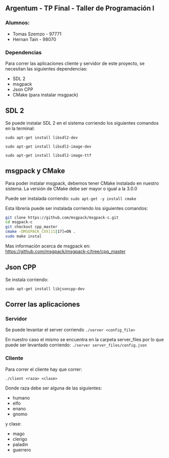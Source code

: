 ## Argentum - TP Final - Taller de Programación I

### Alumnos: 

* Tomas Szemzo - 97771
* Hernan Tain - 98070

### Dependencias

Para correr las aplicaciones cliente y servidor de este proyecto, se necesitan las siguientes dependencias:

* SDL 2
* msgpack
* Json CPP
* CMake (para instalar msgpack)


## SDL 2

Se puede instalar SDL 2 en el sistema corriendo los siguientes comandos en la terminal:

`sudo apt-get install libsdl2-dev`

`sudo apt-get install libsdl2-image-dev`

`sudo apt-get install libsdl2-image-ttf`

## msgpack y CMake

Para poder instalar msgpack, debemos tener CMake instalado en nuestro sistema. La versión de CMake debe ser mayor o igual a la 3.0.0

Puede ser instalada corriendo: `sudo apt-get -y install cmake`

Esta libreria puede ser instalada corriendo los siguientes comandos: 

```bash
git clone https://github.com/msgpack/msgpack-c.git
cd msgpack-c
git checkout cpp_master
cmake -DMSGPACK_CXX[11|17]=ON .
sudo make instal
```

Mas información acerca de msgpack en: https://github.com/msgpack/msgpack-c/tree/cpp_master


## Json CPP

Se instala corriendo: 

`sudo apt-get install libjsoncpp-dev`

## Correr las aplicaciones

### Servidor

Se puede levantar el server corriendo `./server <config_file>`

En nuestro caso el mismo se encuentra en la carpeta server_files por lo que puede ser levantado corriendo: `./server server_files/config.json`


### Cliente

Para correr el cliente hay que correr: 

`./client <raza> <clase>`

Donde raza debe ser alguna de las siguientes:

* humano
* elfo
* enano
* gnomo

y clase: 

* mago
* clerigo
* paladin
* guerrero


